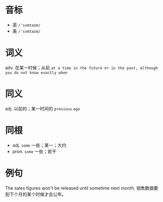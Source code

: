 # 音标

- 英 `/'sʌmtaɪm/`
- 美 `/'sʌmtaɪm/`

# 词义

adv. 在某一时候；从前
`at a time in the future or in the past, although you do not know exactly when`

# 同义

adj. 以前的；某一时间的
`previous` `ago`

# 同根

- adj. `some` 一些；某一；大约
- pron. `some` 一些；若干

# 例句

The sales figures won't be released until sometime next month.
销售数据要到下个月的某个时候才会公布。


